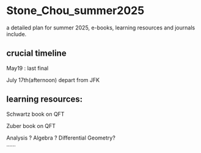 # Stone_Chou_summer2025
a detailed plan for summer 2025, e-books, learning resources and journals include.

## crucial timeline ##
 May19 : last final   
 
 July 17th(afternoon) depart from JFK 

## learning resources:
 Schwartz book on QFT  
 
 Zuber book on QFT  
 
 Analysis ? Algebra ? Differential Geometry?  
 ......
